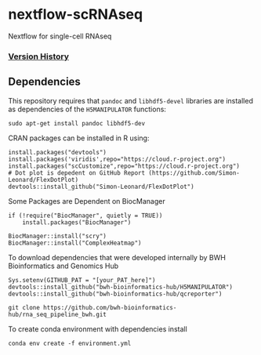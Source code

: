 # nextflow-scRNAseq
Nextflow for single-cell RNAseq

### [Version History](#version_history)

<a id="dependencies"></a>

## Dependencies    

This repository requires that `pandoc` and `libhdf5-devel` libraries are installed as dependencies of the `H5MANIPULATOR` functions:
```
sudo apt-get install pandoc libhdf5-dev
```

CRAN packages can be installed in R using:
```
install.packages("devtools")
install.packages('viridis',repo="https://cloud.r-project.org")
install.packages("scCustomize",repo="https://cloud.r-project.org")
# Dot plot is depedent on GitHub Report (https://github.com/Simon-Leonard/FlexDotPlot)
devtools::install_github("Simon-Leonard/FlexDotPlot")
```
Some Packages are Dependent on BiocManager
```
if (!require("BiocManager", quietly = TRUE))
    install.packages("BiocManager")

BiocManager::install("scry")
BiocManager::install("ComplexHeatmap")
```
To download dependencies that were developed internally by BWH Bioinformatics and Genomics Hub
```
Sys.setenv(GITHUB_PAT = "[your_PAT_here]")
devtools::install_github("bwh-bioinformatics-hub/H5MANIPULATOR")
devtools::install_github("bwh-bioinformatics-hub/qcreporter")

git clone https://github.com/bwh-bioinformatics-hub/rna_seq_pipeline_bwh.git
```
To create conda environment with dependencies install
```
conda env create -f environment.yml 
```
